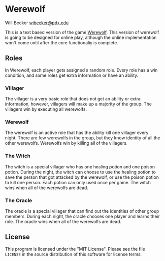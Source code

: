 # Werewolf
Will Becker wibecker@pdx.edu

This is a text based version of the game <a href="https://en.wikipedia.org/wiki/Mafia_(party_game)">Werewolf</a>. 
This version of werewolf is going to be designed for online play, although the online implementation won't come until after the core functionaliy is complete.

## Roles
In Werewolf, each player gets assigned a random role. Every role has a win condition, and some roles get extra information or have an ability.

### Villager
The villager is a very basic role that does not get an ability or extra information, however, villagers will make up a majority of the group. The villagers win by executing all werewolfs.

### Werewolf
The werewolf is an active role that has the ability kill one villager every night. There are few werewolfs in the group, but they know identity of all the other werewolfs. Werewolfs win by killing all of the villagers.

### The Witch
The witch is a special villager who has one healing potion and one poison potion. During the night, the witch can choose to use the healing potion to save the person that got attacked by the werewolf, or use the poison potion to kill one person. Each potion can only used once per game. The witch wins when all of the werewolfs are dead. 

### The Oracle
The oracle is a special villager that can find out the identities of other group members. During each night, the oracle chooses one player and learns their role. The oracle wins when all of the werewolfs are dead.

## License

This program is licensed under the "MIT License".  Please
see the file `LICENSE` in the source distribution of this
software for license terms.
